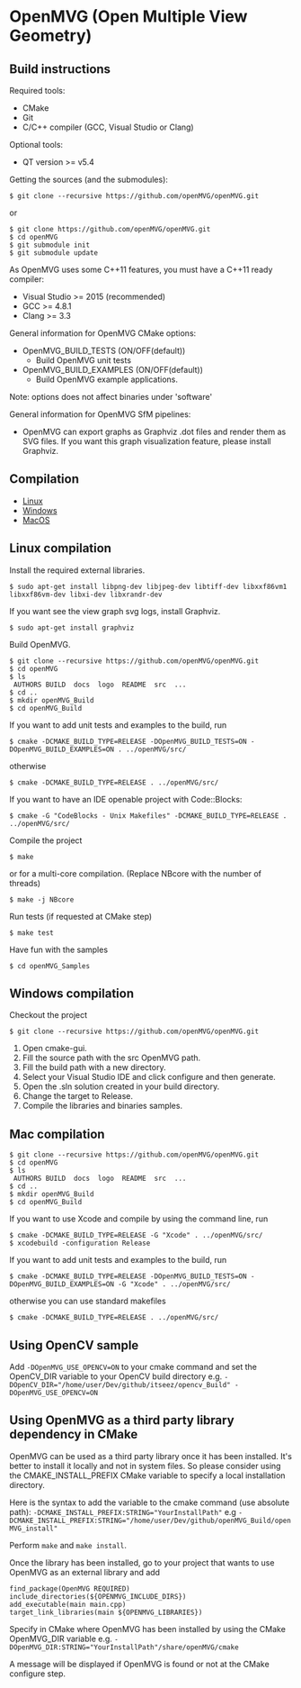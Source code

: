 OpenMVG (Open Multiple View Geometry)
=====================================

Build instructions
------------------

Required tools:

- CMake
- Git
- C/C++ compiler (GCC, Visual Studio or Clang)


Optional tools:

- QT version >= v5.4

Getting the sources (and the submodules):
```shell
$ git clone --recursive https://github.com/openMVG/openMVG.git
```
or
```shell
$ git clone https://github.com/openMVG/openMVG.git
$ cd openMVG
$ git submodule init
$ git submodule update
```

As OpenMVG uses some C++11 features, you must have a C++11 ready compiler:

- Visual Studio >= 2015 (recommended)
- GCC >= 4.8.1
- Clang >= 3.3

General information for OpenMVG CMake options:

- OpenMVG_BUILD_TESTS (ON/OFF(default))
    - Build OpenMVG unit tests
- OpenMVG_BUILD_EXAMPLES (ON/OFF(default))
    - Build OpenMVG example applications.

Note: options does not affect binaries under 'software'


General information for OpenMVG SfM pipelines:

- OpenMVG can export graphs as Graphviz .dot files and render them as SVG files. If you want this graph visualization feature, please install Graphviz.

Compilation
----------------

- [Linux](#linux)
- [Windows](#windows)
- [MacOS](#macos)


Linux compilation
-----------------
<a name="linux"></a>

Install the required external libraries.
```shell
$ sudo apt-get install libpng-dev libjpeg-dev libtiff-dev libxxf86vm1 libxxf86vm-dev libxi-dev libxrandr-dev
```
If you want see the view graph svg logs, install Graphviz.
```shell
$ sudo apt-get install graphviz
```

Build OpenMVG.
```shell
$ git clone --recursive https://github.com/openMVG/openMVG.git
$ cd openMVG
$ ls
 AUTHORS BUILD  docs  logo  README  src  ...
$ cd ..
$ mkdir openMVG_Build
$ cd openMVG_Build
```
If you want to add unit tests and examples to the build, run
```shell
$ cmake -DCMAKE_BUILD_TYPE=RELEASE -DOpenMVG_BUILD_TESTS=ON -DOpenMVG_BUILD_EXAMPLES=ON . ../openMVG/src/
```
otherwise
```shell
$ cmake -DCMAKE_BUILD_TYPE=RELEASE . ../openMVG/src/
```
If you want to have an IDE openable project with Code::Blocks:
```shell
$ cmake -G "CodeBlocks - Unix Makefiles" -DCMAKE_BUILD_TYPE=RELEASE . ../openMVG/src/
```

Compile the project
```shell
$ make
```
or for a multi-core compilation. (Replace NBcore with the number of threads)
```shell
$ make -j NBcore
```

Run tests (if requested at CMake step)
```shell
$ make test
```

Have fun with the samples
```shell
$ cd openMVG_Samples
```

Windows compilation
-------------------
<a name="windows"></a>

Checkout the project
```shell
$ git clone --recursive https://github.com/openMVG/openMVG.git
```

1. Open cmake-gui.
2. Fill the source path with the src OpenMVG path.
3. Fill the build path with a new directory.
4. Select your Visual Studio IDE and click configure and then generate.
5. Open the .sln solution created in your build directory.
6. Change the target to Release.
7. Compile the libraries and binaries samples.

Mac compilation
-------------------
<a name="macos"></a>

```shell
$ git clone --recursive https://github.com/openMVG/openMVG.git
$ cd openMVG
$ ls
 AUTHORS BUILD  docs  logo  README  src  ...
$ cd ..
$ mkdir openMVG_Build
$ cd openMVG_Build
```

If you want to use Xcode and compile by using the command line, run
```
$ cmake -DCMAKE_BUILD_TYPE=RELEASE -G "Xcode" . ../openMVG/src/
$ xcodebuild -configuration Release
```
If you want to add unit tests and examples to the build, run
```shell
$ cmake -DCMAKE_BUILD_TYPE=RELEASE -DOpenMVG_BUILD_TESTS=ON -DOpenMVG_BUILD_EXAMPLES=ON -G "Xcode" . ../openMVG/src/
```

otherwise you can use standard makefiles
```shell
$ cmake -DCMAKE_BUILD_TYPE=RELEASE . ../openMVG/src/
```

Using OpenCV sample
--------------------

Add `-DOpenMVG_USE_OPENCV=ON` to your cmake command and set the OpenCV_DIR variable to your OpenCV build directory
e.g. `-DOpenCV_DIR="/home/user/Dev/github/itseez/opencv_Build" -DOpenMVG_USE_OPENCV=ON`

Using OpenMVG as a third party library dependency in CMake
-------------------------------------------------------------

OpenMVG can be used as a third party library once it has been installed.
It's better to install it locally and not in system files.
So please consider using the CMAKE_INSTALL_PREFIX CMake variable to specify a local installation directory.

Here is the syntax to add the variable to the cmake command (use absolute path):
`-DCMAKE_INSTALL_PREFIX:STRING="YourInstallPath"`
e.g `-DCMAKE_INSTALL_PREFIX:STRING="/home/user/Dev/github/openMVG_Build/openMVG_install"`

Perform `make` and `make install`.

Once the library has been installed, go to your project that wants to use OpenMVG as an external library and add

```
find_package(OpenMVG REQUIRED)
include_directories(${OPENMVG_INCLUDE_DIRS})
add_executable(main main.cpp)
target_link_libraries(main ${OPENMVG_LIBRARIES})
```

Specify in CMake where OpenMVG has been installed by using the CMake OpenMVG_DIR variable
e.g. `-DOpenMVG_DIR:STRING="YourInstallPath"/share/openMVG/cmake`

A message will be displayed if OpenMVG is found or not at the CMake configure step.

